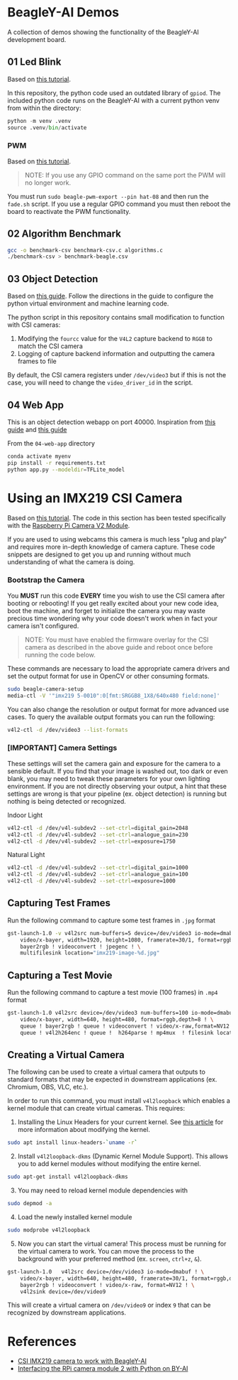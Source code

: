 # BeagleY-AI Demos

A collection of demos showing the functionality of the BeagleY-AI development board.

## 01 Led Blink

Based on [this tutorial](https://docs.beagleboard.org/boards/beagley/ai/demos/beagley-ai-using-gpio.html).

In this repository, the python code used an outdated library of `gpiod`.
The included python code runs on the BeagleY-AI with a current python venv from within the directory:

```python
python -m venv .venv
source .venv/bin/activate
```

### PWM

Based on [this tutorial](https://docs.beagleboard.org/boards/beagley/ai/demos/beagley-ai-using-pwm.html).

> NOTE: If you use any GPIO command on the same port the PWM will no longer work.

You must run `sudo beagle-pwm-export --pin hat-08` and then run the `fade.sh` script.
If you use a regular GPIO command you must then reboot the board to reactivate the PWM functionality.

## 02 Algorithm Benchmark

```bash
gcc -o benchmark-csv benchmark-csv.c algorithms.c
./benchmark-csv > benchmark-beagle.csv
```

## 03 Object Detection

Based on [this guide](https://docs.beagleboard.org/boards/beagley/ai/demos/beagley-ai-object-detection-tutorial.html).
Follow the directions in the guide to configure the python virtual environment and machine learning code.

The python script in this repository contains small modification to function with CSI cameras:

1. Modifying the `fourcc` value for the `V4L2` capture backend to `RGGB` to match the CSI camera
2. Logging of capture backend information and outputting the camera frames to file

By default, the CSI camera registers under `/dev/video3` but if this is not the case,
you will need to change the `video_driver_id` in the script.

## 04 Web App

This is an object detection webapp on port 40000.
Inspiration from [this guide](https://medium.com/better-programming/build-a-computer-vision-webapp-flask-opencv-and-mongodb-62a52d38738a)
and [this guide](https://medium.com/@draj0718/opencv-face-detection-deployment-in-flask-web-framework-1a9b9772d9fd)

From the `04-web-app` directory
```bash
conda activate myenv
pip install -r requirements.txt
python app.py --modeldir=TFLite_model
```

# Using an IMX219 CSI Camera

Based on [this tutorial](https://docs.beagleboard.org/boards/beagley/ai/demos/beagley-ai-using-imx219-csi-cameras.html).
The code in this section has been tested specifically with the [Raspberry Pi Camera V2 Module](https://www.raspberrypi.com/products/camera-module-v2/).

If you are used to using webcams this camera is much less "plug and play" and requires more in-depth knowledge of camera capture.
These code snippets are designed to get you up and running without much understanding of what the camera is doing.

### Bootstrap the Camera

You **MUST** run this code **EVERY** time you wish to use the CSI camera after booting or rebooting!
If you get really excited about your new code idea, boot the machine, and forget to initialize the camera
you may waste precious time wondering why your code doesn't work when in fact your camera isn't configured.

> NOTE: You must have enabled the firmware overlay for the CSI camera as described in the above guide
> and reboot once before running the code below.

These commands are necessary to load the appropriate camera drivers and set the output format for use
in OpenCV or other consuming formats.

```bash
sudo beagle-camera-setup
media-ctl -V '"imx219 5-0010":0[fmt:SRGGB8_1X8/640x480 field:none]'
```

You can also change the resolution or output format for more advanced use cases.
To query the available output formats you can run the following:

```bash
v4l2-ctl -d /dev/video3 --list-formats
```

### [**IMPORTANT**] Camera Settings

These settings will set the camera gain and exposure for the camera to a sensible default.
If you find that your image is washed out, too dark or even blank, you may need to tweak these parameters
for your own lighting environment.
If you are not directly observing your output, a hint that these settings are wrong is that your
pipeline (ex. object detection) is running but nothing is being detected or recognized.

Indoor Light
```bash
v4l2-ctl -d /dev/v4l-subdev2 --set-ctrl=digital_gain=2048
v4l2-ctl -d /dev/v4l-subdev2 --set-ctrl=analogue_gain=230
v4l2-ctl -d /dev/v4l-subdev2 --set-ctrl=exposure=1750
```

Natural Light

```bash
v4l2-ctl -d /dev/v4l-subdev2 --set-ctrl=digital_gain=1000
v4l2-ctl -d /dev/v4l-subdev2 --set-ctrl=analogue_gain=100
v4l2-ctl -d /dev/v4l-subdev2 --set-ctrl=exposure=1000
```

## Capturing Test Frames

Run the following command to capture some test frames in `.jpg` format

```bash
gst-launch-1.0 -v v4l2src num-buffers=5 device=/dev/video3 io-mode=dmabuf ! \
    video/x-bayer, width=1920, height=1080, framerate=30/1, format=rggb ! \
    bayer2rgb ! videoconvert ! jpegenc ! \
    multifilesink location="imx219-image-%d.jpg"
```

## Capturing a Test Movie

Run the following command to capture a test movie (100 frames) in `.mp4` format

```bash
gst-launch-1.0 v4l2src device=/dev/video3 num-buffers=100 io-mode=dmabuf ! \
    video/x-bayer, width=640, height=480, format=rggb,depth=8 ! \
    queue ! bayer2rgb ! queue ! videoconvert ! video/x-raw,format=NV12 ! \
    queue ! v4l2h264enc ! queue !  h264parse ! mp4mux  ! filesink location=imx219.mp4
```

## Creating a Virtual Camera

The following can be used to create a virtual camera that outputs to standard formats
that may be expected in downstream applications (ex. Chromium, OBS, VLC, etc.).

In order to run this command, you must install `v4l2loopback` which enables a kernel
module that can create virtual cameras. This requires:

1. Installing the Linux Headers for your current kernel. See [this article](https://docs.beagleboard.org/books/beaglebone-cookbook/07kernel/kernel.html)
   for more information about modifying the kernel.

```bash
sudo apt install linux-headers-`uname -r`
```

2. Install `v4l2loopback-dkms` (Dynamic Kernel Module Support). This allows you to add kernel modules
   without modifying the entire kernel.

```bash
sudo apt-get install v4l2loopback-dkms
```

3. You may need to reload kernel module dependencies with

```bash
sudo depmod -a
```

4. Load the newly installed kernel module

```bash
sudo modprobe v4l2loopback
```

5. Now you can start the virtual camera! This process must be running for the virtual camera to work.
   You can move the process to the background with your preferred method (ex. `screen`, `ctrl+z`, `&`).

```bash
gst-launch-1.0   v4l2src device=/dev/video3 io-mode=dmabuf ! \
    video/x-bayer, width=640, height=480, framerate=30/1, format=rggb,depth=8 ! \
    bayer2rgb ! videoconvert ! video/x-raw, format=NV12 ! \
    v4l2sink device=/dev/video9
```

This will create a virtual camera on `/dev/video9` or index `9` that can be recognized
by downstream applications.

# References

- [CSI IMX219 camera to work with BeagleY-AI](https://forum.beagleboard.org/t/csi-imx219-camera-to-work-with-beagley-ai/41235)
- [Interfacing the RPi camera module 2 with Python on BY-AI](https://forum.beagleboard.org/t/interfacing-the-rpi-camera-module-2-with-python-on-by-ai/41323)

